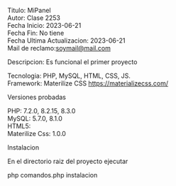 
Titulo: MiPanel <br>
Autor: Clase 2253 <br>
Fecha Inicio: 2023-06-21 <br>
Fecha Fin: No tiene <br>
Fecha Ultima Actualizacion: 2023-06-21<br>
Mail de reclamo:soymail@mail.com <br>

Descripcion: Es funcional el primer proyecto <br>

Tecnologia: PHP, MySQL, HTML, CSS, JS. <br>
Framework: Materilize CSS https://materializecss.com/ <br>

Versiones probadas 

PHP: 7.2.0, 8.2.15, 8.3.0 <br>
MySQL: 5.7.0, 8.1.0 <br>
HTML5: <br>
Materilize Css: 1.0.0 <br>


Instalacion 

En el directorio raiz del proyecto ejecutar

php comandos.php instalacion






